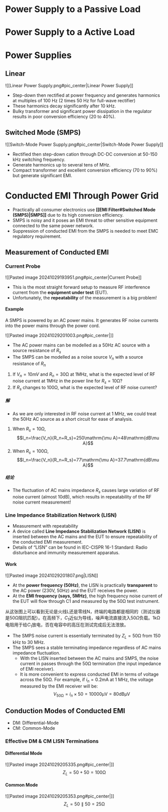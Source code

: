 # Power Supply to a Passive Load

# Power Supply to a Active Load

# Power Supplies

## Linear

![[Linear Power Supply.png#pic_center|Linear Power Supply]]

- Step-down then rectified at power frequency and generates harmonics at multiples of 100 Hz (2 times 50 Hz for full-wave rectifier)
- These harmonics decay significantly after 10 kHz.
- Bulky transformer and significant power dissipation in the regulator results in poor conversion efficiency (20 to 40%).

## Switched Mode (SMPS)

![[Switch-Mode Power Supply.png#pic_center|Switch-Mode Power Supply]]

- Rectified then step-down cation through DC-DC conversion at 50-150 kHz switching frequency.
- Generate harmonics up to several tens of MHz.
- Compact transformer and excellent conversion efficiency (70 to 90%) but generate significant EMI.

# Conducted EMI Through Power Grid

- Practically all consumer electronics use **[[EMI Filter#Switched Mode (SMPS)|SMPS]]** due to its high conversion efficiency.
- SMPS is noisy and it poses an EMI threat to other sensitive equipment connected to the same power network.
- Suppression of conducted EMI from the SMPS is needed to meet EMC regulatory requirement.

## Measurement of Conducted EMI

### Current Probe

![[Pasted image 20241029193951.png#pic_center|Current Probe]]
- This is the most straight forward setup to measure RF interference current from the **equipment under test** (EUT).
- Unfortunately, the **repeatability** of the measurement is a big problem!

#### Example

A SMPS is powered by an AC power mains. It generates RF noise currents into the power mains through the power cord.

![[Pasted image 20241029201003.png#pic_center|]]

- The AC power mains can be modelled as a 50Hz AC source with a source resistance of $R_s$
- The SMPS can be modelled as a noise source $V_n$ with a source resistance of $R_n$

1. If $V_n=10mV$ and $R_n=30\mathrm{\Omega}$ at 1MHz, what is the expected level of RF noise current at 1MHz in the power line for $R_s=10\mathrm{\Omega}$?
2. If $R_s$ changes to $100\mathrm{\Omega}$, what is the expected level of RF noise current?

##### 解

- As we are only interested in RF noise current at 1 MHz, we could treat the 50Hz AC source as a short circuit for ease of analysis.
1. When $R_s=10\mathrm{\Omega}$, $$I_n=\frac{V_n}{R_n+R_s}=250\mathrm{\mu A}=48\mathrm{dB\mu A}$$
2. When $R_s=100\mathrm{\Omega}$, $$I_n=\frac{V_n}{R_n+R_s}=77\mathrm{\mu A}=37.7\mathrm{dB\mu A}$$

##### 结论

- The fluctuation of AC mains impedance $R_s$ causes large variation of RF noise current (almost $10\mathrm{dB}$), which results in repeatability of the RF noise current measurement!

### Line Impedance Stabilization Network (LISN)

- Measurement with repeatability
- A device called **Line Impedance Stabilization Network (LISN)** is inserted between the AC mains and the EUT to ensure repeatability of the conducted EMI measurement.
- Details of “LISN” can be found in IEC-CISPR 16-1 Standard: Radio disturbance and immunity measurement apparatus.

#### Work

![[Pasted image 20241029201807.png|LISN]]
- At the **power frequency (50Hz)**, the LISN is practically **transparent** to the AC power (230V, 50Hz) and the EUT receives the power.
- At the **EMI frequency (says, 5MHz)**, the high frequency noise current of the EUT will flow through C1 and measured by the $50\mathrm{\Omega}$ test instrument.

从这张图上可以看到无论是火线L还是零线N，终端的电路都是相同的（测试仪器是$50\mathrm{\Omega}$阻抗匹配）。在高频下，$C_1$近似为导线，噪声电流直接流入$50\Omega$负载。$1\mathrm{k\Omega}$电阻用于给$C_1$放电，否在电容中的高压在测试完成后无法泄放。

- The SMPS noise current is essentially terminated by $Z_L=50\mathrm{\Omega}$ from 150 kHz to 30 MHz.
- The SMPS sees a stable terminating impedance regardless of AC mains impedance fluctuation.
	- With the LISN inserted between the AC mains and SMPS, the noise current in passes through the $50\mathrm{\Omega}$ termination (the input impedance of EMI receiver).
	- It is more convenient to express conducted EMI in terms of voltage across the $50\mathrm{\Omega}$. For example, if $i_n=0.2\mathrm{mA}$ at 1 MHz, the voltage measured by the EMI receiver will be: $$V_{50\mathrm{\Omega}}=i_n\times 50=10000\mathrm{\mu V}=80\mathrm{dB\mu V}$$

## Conduction Modes of Conducted EMI

- DM: Differential-Mode
- CM: Common-Mode

### Effective DM & CM LISN Terminations

#### Differential Mode
![[Pasted image 20241029205335.png#pic_center|]]
$$Z_L=50+50=100\mathrm{\Omega}$$

#### Common Mode
![[Pasted image 20241029205353.png#pic_center|]]
$$Z_L=50\parallel50=25\mathrm{\Omega}$$

